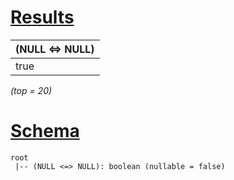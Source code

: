 # [Results](#tab/results)

|(NULL <=> NULL)|
|---------------|
|true           |

_(top = 20)_

# [Schema](#tab/schema)

```shell
root
 |-- (NULL <=> NULL): boolean (nullable = false)

```
